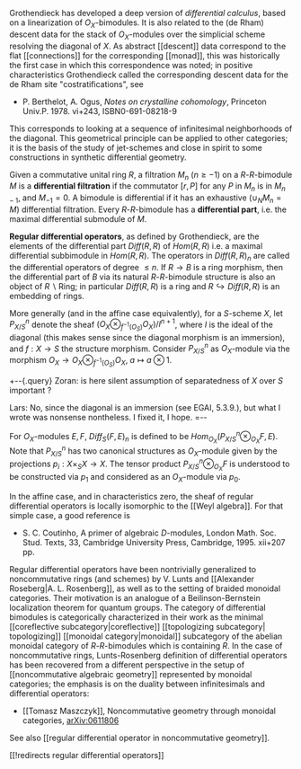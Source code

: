 Grothendieck has developed a deep version of _differential calculus_, based on a linearization of $O_X$-bimodules. It is also related to the (de Rham) descent data for the stack of $O_X$-modules over the simplicial scheme resolving the diagonal of $X$. As abstract [[descent]] data correspond to the flat [[connections]] for the corresponding [[monad]], this was historically the first case in which this correspondence was noted; in positive characteristics Grothendieck called the corresponding descent data for the de Rham site "costratifications", see

* P. Berthelot,  A. Ogus, _Notes on crystalline cohomology_, Princeton Univ.P. 1978. vi+243, ISBN0-691-08218-9

This corresponds to looking at a sequence of infinitesimal neighborhoods of the diagonal. This geometrical principle can be applied to other categories; it is the basis of the study of jet-schemes and close in spirit to some constructions in synthetic differential geometry.

Given a commutative unital ring $R$, a filtration $M_n$ ($n\geq -1$) on a $R$-$R$-bimodule $M$ is a __differential filtration__ if the commutator $[r,P]$ for any $P$ in $M_n$ is in $M_{n-1}$, and $M_{-1} = 0$. A bimodule is differential if it has an exhaustive ($\cup_N M_n = M$) differential filtration. Every $R$-$R$-bimodule has a __differential part__, i.e. the maximal differential submodule of $M$. 

__Regular differential operators__, as defined by Grothendieck, are the elements of the differential part $Diff(R,R)$ of $Hom(R,R)$ i.e. a maximal differential subbimodule in  $Hom(R,R)$. The operators in $Diff(R,R)_n$ are called the differential operators of degree $\leq n$. 
If $R\to B$ is a ring morphism, then the differential part of $B$ via its natural $R$-$R$-bimodule structure is also an object of $R\backslash \mathrm{Ring}$; in particular $Diff(R,R)$ is a ring and $R\hookrightarrow Diff(R,R)$ is an embedding of rings.

More generally (and in the affine case equivalently), for a $S$-scheme $X$, let $P^n_{X/S}$ denote the sheaf $(O_X\otimes_{f^{-1}(O_S)} O_X)/I^{n+1}$, where $I$ is the ideal of the diagonal (this makes sense since the diagonal morphism is an immersion), and $f:X\rightarrow S$ the structure morphism. Consider $P^n_{X/S}$ as $O_X$-module via the morphism $O_X\rightarrow O_X\otimes_{f^{-1}(O_S)} O_X$, $a\mapsto a\otimes 1$.

+--{.query}
Zoran: is here silent assumption of separatedness of $X$ over $S$ important ? 

Lars: No, since the diagonal is an immersion (see EGAI, 5.3.9.), but what I wrote was nonsense nontheless. I fixed it, I hope.
=--

For $O_X$-modules $E,F$,  $Diff_S(F,E)_n$ is defined to be $Hom_{O_X}(P_{X/S}^n\otimes_{O_X} F, E)$. Note that $P^n_{X/S}$ has two canonical structures as $O_X$-module given by the projections $p_i: X \times_S X\rightarrow X$. The tensor product $P_{X/S}^n \otimes_{O_X} F$ is understood to be constructed via $p_1$ and considered as an $O_X$-module via $p_0$.

In the affine case, and in characteristics zero, the sheaf of regular differential operators is locally isomorphic to the [[Weyl algebra]]. For that simple case, a good reference is 

* S. C. Coutinho, A primer of algebraic $D$-modules,
London Math. Soc. Stud. Texts, 33, Cambridge University Press, Cambridge, 1995. xii+207 pp.

Regular differential operators have been nontrivially generalized to noncommutative rings (and schemes) by V. Lunts and [[Alexander Roseberg|A. L. Rosenberg]], as well as to the setting of braided monoidal categories. Their motivation is an analogue of a Beilinson-Bernstein localization theorem for quantum groups. The category of differential bimodules is categorically characterized in their work as the minimal [[coreflective subcategory|coreflective]] [[topologizing subcategory| topologizing]] [[monoidal category|monoidal]] subcategory of the abelian monoidal category of $R$-$R$-bimodules which is containing $R$. In the case of noncommutative rings, Lunts-Rosenberg definition of differential operators has been recovered from a different perspective in the setup of [[noncommutative algebraic geometry]] represented by monoidal categories; the emphasis is on the duality between infinitesimals and differential operators:

 * [[Tomasz Maszczyk]], Noncommutative geometry through monoidal categories, [arXiv:0611806](http://arxiv.org/abs/math/0611806)

See also [[regular differential operator in noncommutative geometry]].

[[!redirects regular differential operators]]
